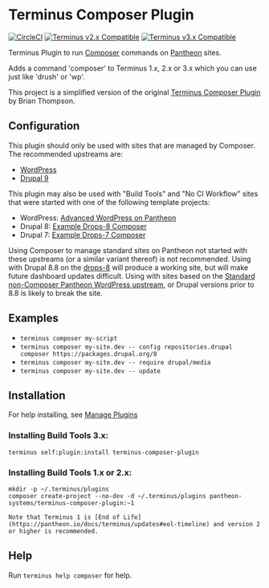 # Terminus Composer Plugin

[![CircleCI](https://circleci.com/gh/pantheon-systems/terminus-composer-plugin.svg?style=shield)](https://circleci.com/gh/pantheon-systems/terminus-composer-plugin)
[![Terminus v2.x Compatible](https://img.shields.io/badge/terminus-v2.x-green.svg)](https://github.com/pantheon-systems/terminus-composer-plugin/tree/1.x)
[![Terminus v3.x Compatible](https://img.shields.io/badge/terminus-v3.x-green.svg)](https://github.com/pantheon-systems/terminus-composer-plugin/tree/1.x)

Terminus Plugin to run [Composer](https://getcomposer.org/) commands on [Pantheon](https://www.pantheon.io) sites.

Adds a command 'composer' to Terminus 1.x, 2.x or 3.x which you can use just like 'drush' or 'wp'.

This project is a simplified version of the original [Terminus Composer Plugin](https://github.com/rvtraveller/terminus-composer) by Brian Thompson.

## Configuration

This plugin should only be used with sites that are managed by Composer. The recommended upstreams are:

- [WordPress](https://github.com/pantheon-upstreams/wordpress-project)
- [Drupal 9](https://github.com/pantheon-upstreams/drupal-project)

This plugin may also be used with "Build Tools" and "No CI Workflow" sites that were started with one of the following template projects:

- WordPress: [Advanced WordPress on Pantheon](https://github.com/ataylorme/Advanced-WordPress-on-Pantheon)
- Drupal 8: [Example Drops-8 Composer](https://github.com/pantheon-systems/example-drops-8-composer)
- Drupal 7: [Example Drops-7 Composer](https://github.com/pantheon-systems/example-drops-7-composer)

Using Composer to manage standard sites on Pantheon not started with these upstreams (or a similar variant thereof) is not recommended. Using with Drupal 8.8 on the [drops-8](https://github.com/pantheon-systems/drops-8) will produce a working site, but will make future dashboard updates difficult. Using with sites based on the [Standard non-Composer Pantheon WordPress upstream](https://github.com/pantheon-systems/wordpress), or Drupal versions prior to 8.8 is likely to break the site.

## Examples

* `terminus composer my-script`
* `terminus composer my-site.dev -- config repositories.drupal composer https://packages.drupal.org/8`
* `terminus composer my-site.dev -- require drupal/media`
* `terminus composer my-site.dev -- update`

## Installation
For help installing, see [Manage Plugins](https://pantheon.io/docs/terminus/plugins/)

### Installing Build Tools 3.x:
```
terminus self:plugin:install terminus-composer-plugin
```

### Installing Build Tools 1.x or 2.x:
```
mkdir -p ~/.terminus/plugins
composer create-project --no-dev -d ~/.terminus/plugins pantheon-systems/terminus-composer-plugin:~1

Note that Terminus 1 is [End of Life](https://pantheon.io/docs/terminus/updates#eol-timeline) and version 2 or higher is recommended.
```

## Help
Run `terminus help composer` for help.
